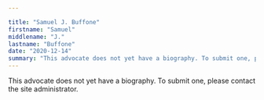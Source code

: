 ```yaml
---

title: "Samuel J. Buffone"
firstname: "Samuel"
middlename: "J."
lastname: "Buffone"
date: "2020-12-14"
summary: "This advocate does not yet have a biography. To submit one, please contact the site administrator."
---
```

This advocate does not yet have a biography. To submit one, please contact the site administrator.

